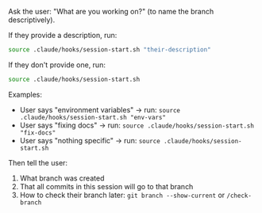 Ask the user: "What are you working on?" (to name the branch descriptively).

If they provide a description, run:
```bash
source .claude/hooks/session-start.sh "their-description"
```

If they don't provide one, run:
```bash
source .claude/hooks/session-start.sh
```

Examples:
- User says "environment variables" → run: `source .claude/hooks/session-start.sh "env-vars"`
- User says "fixing docs" → run: `source .claude/hooks/session-start.sh "fix-docs"`
- User says "nothing specific" → run: `source .claude/hooks/session-start.sh`

Then tell the user:
1. What branch was created
2. That all commits in this session will go to that branch
3. How to check their branch later: `git branch --show-current` or `/check-branch`
